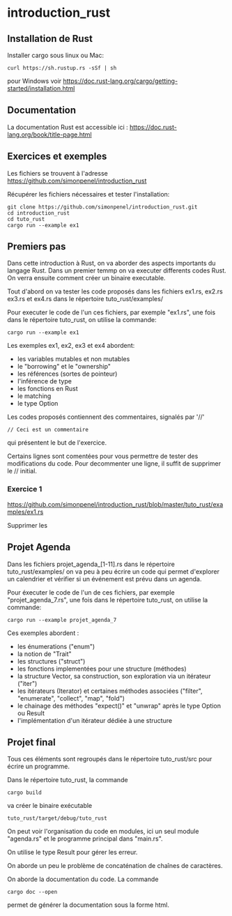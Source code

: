 # introduction_rust

## Installation de Rust

Installer cargo sous linux ou Mac:

`curl https://sh.rustup.rs -sSf | sh`

pour  Windows voir  https://doc.rust-lang.org/cargo/getting-started/installation.html

## Documentation

La documentation Rust est accessible ici : https://doc.rust-lang.org/book/title-page.html

## Exercices et exemples

Les fichiers se trouvent  à  l'adresse  https://github.com/simonpenel/introduction_rust

Récupérer les fichiers nécessaires et tester l'installation:

```
git clone https://github.com/simonpenel/introduction_rust.git
cd introduction_rust
cd tuto_rust
cargo run --example ex1
```





## Premiers pas
Dans cette introduction à Rust, on  va aborder des aspects importants du langage Rust.
Dans un premier temmp on va executer differents codes Rust. On verra ensuite comment créer un binaire executable.

Tout d'abord on va tester les code proposés dans les  fichiers ex1.rs, ex2.rs ex3.rs et ex4.rs dans le répertoire tuto_rust/examples/


Pour executer le code de l'un ces fichiers, par exemple "ex1.rs", une fois dans le répertoire tuto_rust, on utilise la commande:

`cargo run --example ex1`

Les exemples ex1, ex2, ex3 et ex4 abordent:

- les variables mutables et non mutables
- le "borrowing" et le "ownership"
- les références (sortes de pointeur)
- l'inférence de type
- les fonctions en Rust
- le matching
- le type Option

Les codes proposés contiennent des commentaires, signalés par '//'

```
// Ceci est un commentaire
```

qui présentent le but de l'exercice.

Certains lignes sont comentées pour vous permettre de tester des modifications du code.
Pour decommenter une ligne, il suffit de supprimer le // initial.


### Exercice 1 
https://github.com/simonpenel/introduction_rust/blob/master/tuto_rust/examples/ex1.rs

Supprimer les 

## Projet Agenda

Dans les fichiers projet_agenda_[1-11].rs dans le répertoire tuto_rust/examples/ on va peu à peu écrire un code qui permet d'explorer un calendrier et vérifier si un événement est prévu dans un agenda.

Pour éxecuter le code de l'un de ces fichiers, par exemple "projet_agenda_7.rs", une fois dans le répertoire tuto_rust, on utilise la commande:

`cargo run --example projet_agenda_7`

Ces exemples abordent :

- les énumerations ("enum")
- la notion de "Trait"
- les structures ("struct")
- les fonctions implementées pour une structure (méthodes)
- la structure Vector, sa construction, son exploration via un itérateur ("iter")
- les itérateurs (Iterator) et certaines méthodes associées ("filter", "enumerate", "collect", "map", "fold")
- le chainage des méthodes "expect()" et "unwrap" après le type Option ou Result
- l'implémentation d'un itérateur dédiée à une structure


## Projet final

Tous ces éléments sont regroupés dans le répertoire tuto_rust/src pour écrire un programme.

Dans  le répertoire tuto_rust, la commande


`cargo build`

va créer le binaire exécutable

`tuto_rust/target/debug/tuto_rust`

On peut voir l'organisation du code en modules, ici un seul module "agenda.rs" et le programme principal dans "main.rs".

On utilise le type Result pour gérer les erreur.

On aborde un peu le problème de concaténation de chaînes de caractères.

On aborde la documentation du code. La commande

`cargo doc --open`

permet de générer la documentation sous la forme html.
